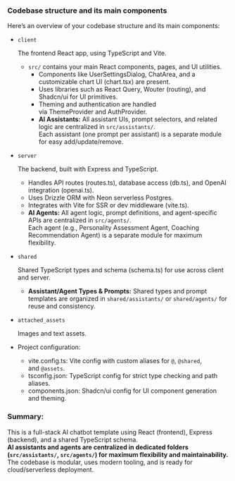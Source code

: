 ### Codebase structure and its main components

Here’s an overview of your codebase structure and its main components:

- `client`
    
    The frontend React app, using TypeScript and Vite.
    
    - `src/` contains your main React components, pages, and UI utilities.
        - Components like UserSettingsDialog, ChatArea, and a customizable chart UI (chart.tsx) are present.
        - Uses libraries such as React Query, Wouter (routing), and Shadcn/ui for UI primitives.
        - Theming and authentication are handled via ThemeProvider and AuthProvider.
        - **AI Assistants:** All assistant UIs, prompt selectors, and related logic are centralized in `src/assistants/`.  
          Each assistant (one prompt per assistant) is a separate module for easy add/update/remove.

- `server`
    
    The backend, built with Express and TypeScript.
    
    - Handles API routes (routes.ts), database access (db.ts), and OpenAI integration (openai.ts).
    - Uses Drizzle ORM with Neon serverless Postgres.
    - Integrates with Vite for SSR or dev middleware (vite.ts).
    - **AI Agents:** All agent logic, prompt definitions, and agent-specific APIs are centralized in `src/agents/`.  
      Each agent (e.g., Personality Assessment Agent, Coaching Recommendation Agent) is a separate module for maximum flexibility.

- `shared`
    
    Shared TypeScript types and schema (schema.ts) for use across client and server.
    - **Assistant/Agent Types & Prompts:** Shared types and prompt templates are organized in `shared/assistants/` or `shared/agents/` for reuse and consistency.

- `attached_assets`
    
    Images and text assets.
    
- Project configuration:
    - vite.config.ts: Vite config with custom aliases for `@`, `@shared`, and `@assets`.
    - tsconfig.json: TypeScript config for strict type checking and path aliases.
    - components.json: Shadcn/ui config for UI component generation and theming.

### **Summary:**

This is a full-stack AI chatbot template using React (frontend), Express (backend), and a shared TypeScript schema.  
**AI assistants and agents are centralized in dedicated folders (`src/assistants/`, `src/agents/`) for maximum flexibility and maintainability.**  
The codebase is modular, uses modern tooling, and is ready for cloud/serverless deployment.